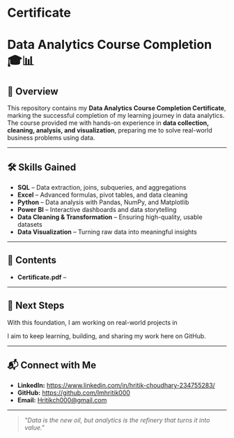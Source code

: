 # Certificate

# Data Analytics Course Completion 🎓📊

## 📜 Overview
This repository contains my **Data Analytics Course Completion Certificate**, marking the successful completion of my learning journey in data analytics.  
The course provided me with hands-on experience in **data collection, cleaning, analysis, and visualization**, preparing me to solve real-world business problems using data.

---

## 🛠 Skills Gained
- **SQL** – Data extraction, joins, subqueries, and aggregations  
- **Excel** – Advanced formulas, pivot tables, and data cleaning  
- **Python** – Data analysis with Pandas, NumPy, and Matplotlib  
- **Power BI** – Interactive dashboards and data storytelling  
- **Data Cleaning & Transformation** – Ensuring high-quality, usable datasets  
- **Data Visualization** – Turning raw data into meaningful insights  

---

## 📂 Contents
- **Certificate.pdf** –  

---

## 🚀 Next Steps
With this foundation, I am working on real-world projects in

I aim to keep learning, building, and sharing my work here on GitHub.  

---

## 📬 Connect with Me
- **LinkedIn:** https://www.linkedin.com/in/hritik-choudhary-234755283/
- **GitHub:** https://github.com/Imhritik000  
- **Email:** Hritikch000@gmail.com  

---

> *"Data is the new oil, but analytics is the refinery that turns it into value."*
